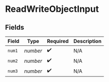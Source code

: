 # ReadWriteObjectInput


## Fields

| Field              | Type               | Required           | Description        |
| ------------------ | ------------------ | ------------------ | ------------------ |
| `num1`             | *number*           | :heavy_check_mark: | N/A                |
| `num2`             | *number*           | :heavy_check_mark: | N/A                |
| `num3`             | *number*           | :heavy_check_mark: | N/A                |